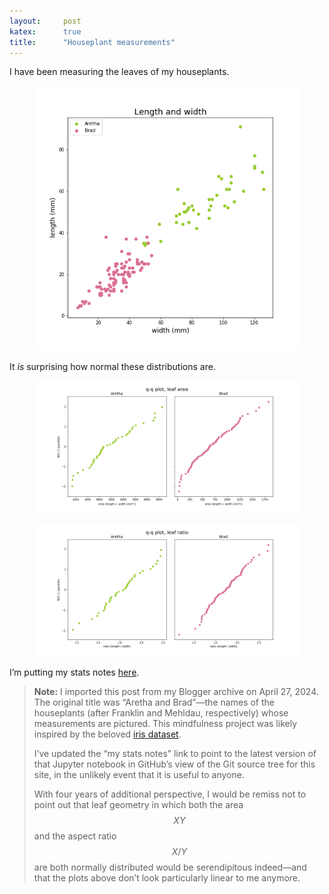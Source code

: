 ```yaml
---
layout:     post
katex:      true
title:      "Houseplant measurements"
---
```


I have been measuring the leaves of my houseplants.

<figure>
  <img class="compact squareborder"
    src="/assets/images/houseplants-1-length-width.png"
    alt="alt"
  />
</figure>
<!--more-->

It <em>is</em> surprising how normal these distributions are.

<figure>
  <img class="compact squareborder"
    src="/assets/images/houseplants-2-area-qq.png"
    alt="alt"
  />
</figure>

<figure>
  <img class="compact squareborder"
    src="/assets/images/houseplants-3-ratio-qq.png"
    alt="alt"
  />
</figure>

I’m putting my stats notes
[here](https://github.com/maxkapur/maxkapur.github.io/blob/e08d16ffa237fcb418a96fcae35298d3b04e733d/math/stats.ipynb).

> **Note:** I imported this post from my Blogger archive on April 27, 2024. The original title was “Aretha and Brad”—the names of the houseplants (after Franklin and Mehldau, respectively) whose measurements are pictured. This mindfulness project was likely inspired by the beloved [iris dataset](https://en.wikipedia.org/wiki/Iris_flower_data_set).
>
> I’ve updated the “my stats notes” link to point to the latest version of that Jupyter notebook in GitHub’s view of the Git source tree for this site, in the unlikely event that it is useful to anyone.
>
> With four years of additional perspective, I would be remiss not to point out that leaf geometry in which both the area $$XY$$ and the aspect ratio $$X/Y$$ are both normally distributed would be serendipitous indeed—and that the plots above don’t look particularly linear to me anymore.
